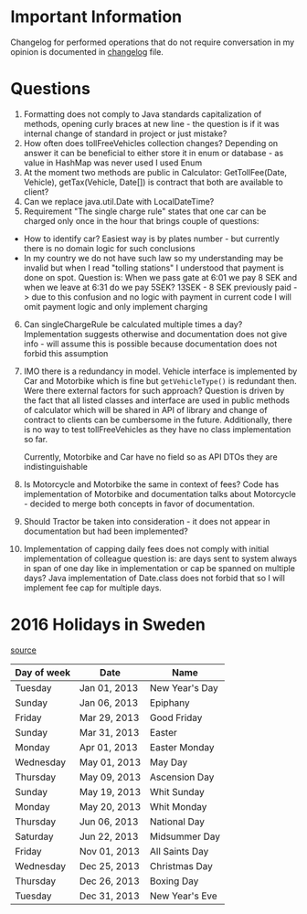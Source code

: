 # Important Information

Changelog for performed operations that do not require conversation in my opinion is documented
in [changelog](changelog.md) file.

# Questions

1. Formatting does not comply to Java standards capitalization of methods, opening curly braces at new line -
   the question is if it was internal change of standard in project or just mistake?
2. How often does tollFreeVehicles collection changes? Depending on answer it can be beneficial to either store it in
   enum or database - as value in HashMap was never used I used Enum
3. At the moment two methods are public in Calculator: GetTollFee(Date, Vehicle), getTax(Vehicle, Date[]) is contract
   that both are available to client?
4. Can we replace java.util.Date with LocalDateTime?
5. Requirement "The single charge rule" states that one car can be charged only once in the hour that brings couple of
   questions:

- How to identify car? Easiest way is by plates number - but currently there is no domain logic for such conclusions
- In my country we do not have such law so my understanding may be invalid but when I read "tolling stations" I
  understood that payment is done on spot. Question is: When we pass gate at 6:01 we pay 8 SEK and when we leave at 6:31
  do we pay 5SEK? 13SEK - 8 SEK previously paid -> due to this confusion and no logic with payment in current code I
  will omit payment logic and only implement charging

6. Can singleChargeRule be calculated multiple times a day? Implementation suggests otherwise and documentation does not
   give info - will assume this is possible because documentation does not forbid this assumption
7. IMO there is a redundancy in model. Vehicle interface is implemented by Car and Motorbike which is fine
   but `getVehicleType()` is redundant then. Were there external factors for such approach? Question is driven by the
   fact that all listed classes and interface are used in public methods of calculator which will be shared in API of
   library and change of contract to clients can be cumbersome in the future. Additionally, there is no way to test
   tollFreeVehicles as they have no class implementation so far.

   Currently, Motorbike and Car have no field so as API DTOs they are indistinguishable
8. Is Motorcycle and Motorbike the same in context of fees? Code has implementation of Motorbike and documentation talks
   about Motorcycle - decided to merge both concepts in favor of documentation.
9. Should Tractor be taken into consideration - it does not appear in documentation but had been implemented?
10. Implementation of capping daily fees does not comply with initial implementation of colleague question is: are days
    sent to system always in span of one day like in implementation or cap be spanned on multiple days? Java
    implementation of Date.class does not forbid that so I will implement fee cap for multiple days.

# 2016 Holidays in Sweden

[source](https://www.calendarlabs.com/holidays/sweden/2013)

| Day of week | Date         | Name           |
|-------------|--------------|----------------|
| Tuesday     | Jan 01, 2013 | New Year's Day |
| Sunday      | Jan 06, 2013 | Epiphany       |
| Friday      | Mar 29, 2013 | Good Friday    |
| Sunday      | Mar 31, 2013 | Easter         |
| Monday      | Apr 01, 2013 | Easter Monday  |
| Wednesday   | May 01, 2013 | May Day        |
| Thursday    | May 09, 2013 | Ascension Day  |
| Sunday      | May 19, 2013 | Whit Sunday    |
| Monday      | May 20, 2013 | Whit Monday    |
| Thursday    | Jun 06, 2013 | National Day   |
| Saturday    | Jun 22, 2013 | Midsummer Day  |
| Friday      | Nov 01, 2013 | All Saints Day |
| Wednesday   | Dec 25, 2013 | Christmas Day  |
| Thursday    | Dec 26, 2013 | Boxing Day     |
| Tuesday     | Dec 31, 2013 | New Year's Eve |